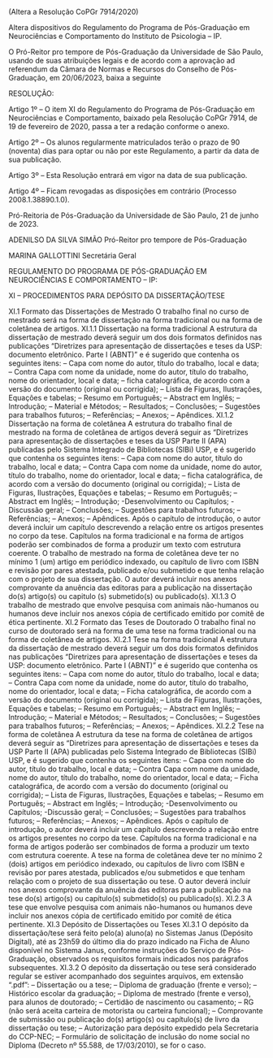 (Altera a Resolução CoPGr 7914/2020)

Altera dispositivos do Regulamento do Programa de Pós-Graduação em Neurociências e Comportamento do Instituto de Psicologia – IP.

O Pró-Reitor pro tempore de Pós-Graduação da Universidade de São Paulo, usando de suas atribuições legais e de acordo com a aprovação ad referendum da Câmara de Normas e Recursos do Conselho de Pós-Graduação, em 20/06/2023, baixa a seguinte

RESOLUÇÃO:

Artigo 1º – O item XI do Regulamento do Programa de Pós-Graduação em Neurociências e Comportamento, baixado pela Resolução CoPGr 7914, de 19 de fevereiro de 2020, passa a ter a redação conforme o anexo.

Artigo 2º – Os alunos regularmente matriculados terão o prazo de 90 (noventa) dias para optar ou não por este Regulamento, a partir da data de sua publicação.

Artigo 3º – Esta Resolução entrará em vigor na data de sua publicação.

Artigo 4º – Ficam revogadas as disposições em contrário (Processo 2008.1.38890.1.0).

Pró-Reitoria de Pós-Graduação da Universidade de São Paulo, 21 de junho de 2023.

ADENILSO DA SILVA SIMÃO
Pró-Reitor pro tempore de Pós-Graduação

MARINA GALLOTTINI
Secretária Geral

REGULAMENTO DO PROGRAMA DE PÓS-GRADUAÇÃO EM
NEUROCIÊNCIAS E COMPORTAMENTO – IP:

XI – PROCEDIMENTOS PARA DEPÓSITO DA DISSERTAÇÃO/TESE

XI.1 Formato das Dissertações de Mestrado
O trabalho final no curso de mestrado será na forma de dissertação na forma tradicional ou na forma de coletânea de artigos.
XI.1.1 Dissertação na forma tradicional
A estrutura da dissertação de mestrado deverá seguir um dos dois formatos definidos nas publicações “Diretrizes para apresentação de dissertações e teses da USP: documento eletrônico. Parte I (ABNT)” e é sugerido que contenha os seguintes itens:
– Capa com nome do autor, título do trabalho, local e data;
– Contra Capa com nome da unidade, nome do autor, título do trabalho, nome do orientador, local e data;
– ficha catalográfica, de acordo com a versão do documento (original ou corrigida);
– Lista de Figuras, Ilustrações, Equações e tabelas;
– Resumo em Português;
– Abstract em Inglês;
– Introdução;
– Material e Métodos;
– Resultados;
– Conclusões;
– Sugestões para trabalhos futuros;
– Referências;
– Anexos;
– Apêndices.
XI.1.2 Dissertação na forma de coletânea
A estrutura do trabalho final de mestrado na forma de coletânea de artigos deverá seguir as “Diretrizes para apresentação de dissertações e teses da USP Parte II (APA) publicadas pelo Sistema Integrado de Bibliotecas (SIBi) USP, e é sugerido que contenha os seguintes itens:
– Capa com nome do autor, título do trabalho, local e data;
– Contra Capa com nome da unidade, nome do autor, título do trabalho, nome do orientador, local e data;
– ficha catalográfica, de acordo com a versão do documento (original ou corrigida);
– Lista de Figuras, Ilustrações, Equações e tabelas;
– Resumo em Português;
– Abstract em Inglês;
– Introdução;
-Desenvolvimento ou Capítulos;
-Discussão geral;
– Conclusões;
– Sugestões para trabalhos futuros;
– Referências;
– Anexos;
– Apêndices.
Após o capítulo de introdução, o autor deverá incluir um capítulo descrevendo a relação entre os artigos presentes no corpo da tese. Capítulos na forma tradicional e na forma de artigos poderão ser combinados de forma a produzir um texto com estrutura coerente.
O trabalho de mestrado na forma de coletânea deve ter no mínimo 1 (um) artigo em periódico indexado, ou capítulo de livro com ISBN e revisão por pares atestada, publicado e/ou submetido e que tenha relação com o projeto de sua dissertação. O autor deverá incluir nos anexos comprovante da anuência das editoras para a publicação na dissertação do(s) artigo(s) ou capitulo (s) submetido(s) ou publicado(s).
XI.1.3 O trabalho de mestrado que envolve pesquisa com animais não-humanos ou humanos deve incluir nos anexos cópia de certificado emitido por comitê de ética pertinente.
XI.2 Formato das Teses de Doutorado
O trabalho final no curso de doutorado será na forma de uma tese na forma tradicional ou na forma de coletânea de artigos.
XI.2.1 Tese na forma tradicional
A estrutura da dissertação de mestrado deverá seguir um dos dois formatos definidos nas publicações “Diretrizes para apresentação de dissertações e teses da USP: documento eletrônico. Parte I (ABNT)” e é sugerido que contenha os seguintes itens:
– Capa com nome do autor, título do trabalho, local e data;
– Contra Capa com nome da unidade, nome do autor, título do trabalho, nome do orientador, local e data;
– Ficha catalográfica, de acordo com a versão do documento (original ou corrigida);
– Lista de Figuras, Ilustrações, Equações e tabelas;
– Resumo em Português;
– Abstract em Inglês;
– Introdução;
– Material e Métodos;
– Resultados;
– Conclusões;
– Sugestões para trabalhos futuros;
– Referências;
– Anexos;
– Apêndices.
XI.2.2 Tese na forma de coletânea
A estrutura da tese na forma de coletânea de artigos deverá seguir as “Diretrizes para apresentação de dissertações e teses da USP Parte II (APA) publicadas pelo Sistema Integrado de Bibliotecas (SIBi) USP, e é sugerido que contenha os seguintes itens:
– Capa com nome do autor, título do trabalho, local e data;
– Contra Capa com nome da unidade, nome do autor, título do trabalho, nome do orientador, local e data;
– Ficha catalográfica, de acordo com a versão do documento (original ou corrigida);
– Lista de Figuras, Ilustrações, Equações e tabelas;
– Resumo em Português;
– Abstract em Inglês;
– Introdução;
-Desenvolvimento ou Capítulos;
-Discussão geral;
– Conclusões;
– Sugestões para trabalhos futuros;
– Referências;
– Anexos;
– Apêndices.
Após o capítulo de introdução, o autor deverá incluir um capítulo descrevendo a relação entre os artigos presentes no corpo da tese. Capítulos na forma tradicional e na forma de artigos poderão ser combinados de forma a produzir um texto com estrutura coerente.
A tese na forma de coletânea deve ter no mínimo 2 (dois) artigos em periódico indexado, ou capítulos de livro com ISBN e revisão por pares atestada, publicados e/ou submetidos e que tenham relação com o projeto de sua dissertação ou tese. O autor deverá incluir nos anexos comprovante da anuência das editoras para a publicação na tese do(s) artigo(s) ou capítulo(s) submetido(s) ou publicado(s).
XI.2.3 A tese que envolve pesquisa com animais não-humanos ou humanos deve incluir nos anexos cópia de certificado emitido por comitê de ética pertinente.
XI.3 Depósito de Dissertações ou Teses
XI.3.1 O depósito da dissertação/tese será feito pelo(a) aluno(a) no Sistemas Janus (Depósito Digital), até as 23h59 do último dia do prazo indicado na Ficha de Aluno disponível no Sistema Janus, conforme instruções do Serviço de Pós-Graduação, observados os requisitos formais indicados nos parágrafos subsequentes.
XI.3.2 O depósito da dissertação ou tese será considerado regular se estiver acompanhado dos seguintes arquivos, em extensão “.pdf”:
– Dissertação ou a tese;
– Diploma de graduação (frente e verso);
– Histórico escolar da graduação;
– Diploma de mestrado (frente e verso), para alunos de doutorado;
– Certidão de nascimento ou casamento;
– RG (não será aceita carteira de motorista ou carteira funcional);
– Comprovante de submissão ou publicação do(s) artigo(s) ou capítulo(s) de livro da dissertação ou tese;
– Autorização para depósito expedido pela Secretaria do CCP-NEC;
– Formulário de solicitação de inclusão do nome social no Diploma (Decreto nº 55.588, de 17/03/2010), se for o caso.